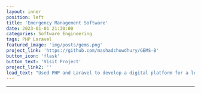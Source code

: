 ```yaml
---
layout: inner
position: left
title: 'Emergency Management Software'
date: 2023-01-01 21:30:00
categories: Software Engineering
tags: PHP Laravel
featured_image: 'img/posts/gems.png'
project_link: 'https://github.com/mashadchowdhury/GEMS-B'
button_icon: 'flask'
button_text: 'Visit Project'
project_link2: ''
lead_text: "Used PHP and Laravel to develop a digital platform for a local startup, Glohaven's Emergency Management Solutions (GEMS). GEMS is a software that makes it easier for disaster response personnel to manage information and resources during an emergency, such as wildfires or floods. Focused both on front-end and back-end development. Took on the role of Client Liaison and coordinated weekly meetings with clients discussing progress."
---
```

---
